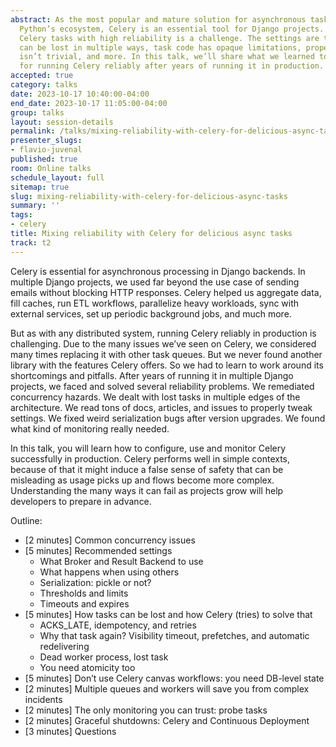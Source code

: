 ```yaml
---
abstract: As the most popular and mature solution for asynchronous task queues in
  Python’s ecosystem, Celery is an essential tool for Django projects. But running
  Celery tasks with high reliability is a challenge. The settings are tricky, tasks
  can be lost in multiple ways, task code has opaque limitations, proper monitoring
  isn’t trivial, and more. In this talk, we’ll share what we learned to be necessary
  for running Celery reliably after years of running it in production.
accepted: true
category: talks
date: 2023-10-17 10:40:00-04:00
end_date: 2023-10-17 11:05:00-04:00
group: talks
layout: session-details
permalink: /talks/mixing-reliability-with-celery-for-delicious-async-tasks/
presenter_slugs:
- flavio-juvenal
published: true
room: Online talks
schedule_layout: full
sitemap: true
slug: mixing-reliability-with-celery-for-delicious-async-tasks
summary: ''
tags:
- celery
title: Mixing reliability with Celery for delicious async tasks
track: t2
---
```


Celery is essential for asynchronous processing in Django backends. In multiple Django projects, we used far beyond the use case of sending emails without blocking HTTP responses. Celery helped us aggregate data, fill caches, run ETL workflows, parallelize heavy workloads, sync with external services, set up periodic background jobs, and much more.

But as with any distributed system, running Celery reliably in production is challenging. Due to the many issues we’ve seen on Celery, we considered many times replacing it with other task queues. But we never found another library with the features Celery offers. So we had to learn to work around its shortcomings and pitfalls. After years of running it in multiple Django projects, we faced and solved several reliability problems. We remediated concurrency hazards. We dealt with lost tasks in multiple edges of the architecture. We read tons of docs, articles, and issues to properly tweak settings. We fixed weird serialization bugs after version upgrades. We found what kind of monitoring really needed.

In this talk, you will learn how to configure, use and monitor Celery successfully in production. Celery performs well in simple contexts, because of that it might induce a false sense of safety that can be misleading as usage picks up and flows become more complex. Understanding the many ways it can fail as projects grow will help developers to prepare in advance.

Outline:
- [2 minutes] Common concurrency issues
- [5 minutes] Recommended settings
  - What Broker and Result Backend to use
  - What happens when using others
  - Serialization: pickle or not?
  - Thresholds and limits
  - Timeouts and expires
- [5 minutes] How tasks can be lost and how Celery (tries) to solve that
  - ACKS_LATE, idempotency, and retries
  - Why that task again? Visibility timeout, prefetches, and automatic redelivering
  - Dead worker process, lost task
  - You need atomicity too
- [5 minutes] Don’t use Celery canvas workflows: you need DB-level state
- [2 minutes] Multiple queues and workers will save you from complex incidents
- [2 minutes] The only monitoring you can trust: probe tasks
- [2 minutes] Graceful shutdowns: Celery and Continuous Deployment
- [3 minutes] Questions
